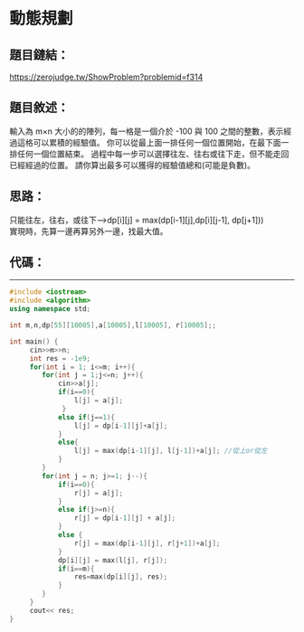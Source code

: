 # 動態規劃

## 題目鏈結：   

https://zerojudge.tw/ShowProblem?problemid=f314    

## 題目敘述：  

輸入為 m×n 大小的的陣列，每一格是一個介於 -100 與 100 之間的整數，表示經過這格可以累積的經驗值。
你可以從最上面一排任何一個位置開始，在最下面一排任何一個位置結束。
過程中每一步可以選擇往左、往右或往下走，但不能走回已經經過的位置。
請你算出最多可以獲得的經驗值總和(可能是負數)。

## 思路：

只能往左，往右，或往下-->dp[i][j] = max(dp[i-1][j],dp[i][j-1], dp[j+1]))    
實現時，先算一邊再算另外一邊，找最大值。

## 代碼：
--------------------------------
```cpp
#include <iostream>
#include <algorithm>
using namespace std;

int m,n,dp[55][10005],a[10005],l[10005], r[10005];;

int main() {
	 cin>>m>>n;
	 int res = -1e9;
	 for(int i = 1; i<=m; i++){
	 	for(int j = 1;j<=n; j++){
	 		cin>>a[j];
	 		if(i==0){
	 			l[j] = a[j];
			 }
	 		else if(j==1){
				l[j] = dp[i-1][j]+a[j];
			}
			else{
				l[j] = max(dp[i-1][j], l[j-1])+a[j]; //從上or從左 
			}	
		}
		for(int j = n; j>=1; j--){
			if(i==0){
	 			r[j] = a[j];
			}
			else if(j>=n){
				r[j] = dp[i-1][j] + a[j];
			}
			else {
				r[j] = max(dp[i-1][j], r[j+1])+a[j];	
			}
			dp[i][j] = max(l[j], r[j]);
			if(i==m){
				res=max(dp[i][j], res);
			}
		}
	 }
	 cout<< res;
}
```
